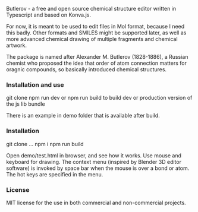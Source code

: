 Butlerov - a free and open source chemical structure editor written in Typescript and based on Konva.js.

For now, it is meant to be used to edit files in Mol format, because I need this badly. Other formats and SMILES might be supported later, as well as more advanced chemical drawing of multiple fragments and chemical artwork.

The package is named after Alexander M. Butlerov (1828-1886), a Russian chemist who proposed the idea that order of atom connection matters for oragnic compounds, so basically introduced chemical structures.

### Installation and use

git clone
npm run dev or npm run build to build dev or production version of the js lib bundle

There is an example in demo folder that is available after build.

### Installation

git clone ...
npm i
npm run build

Open demo/test.html in browser, and see how it works. Use mouse and keyboard for drawing. The context menu (inspired by Blender 3D editor software) is invoked by space bar when the mouse is over a bond or atom. The hot keys are specified in the menu.

### License

MIT license for the use in both commercial and non-commercial projects.
